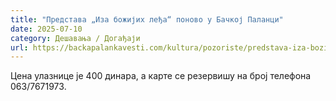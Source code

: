 ```yaml
---
title: "Представа „Иза божијих леђа“ поново у Бачкој Паланци"
date: 2025-07-10
category: Дешавања / Догађаји
url: https://backapalankavesti.com/kultura/pozoriste/predstava-iza-bozijih-ledja-ponovo-u-backoj-palanci/
---
```


Цена улазнице је 400 динара, а карте се резервишу на број телефона 063/7671973.
